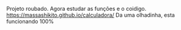 Projeto roubado. Agora estudar as funções e o coidigo.
https://massashikito.github.io/calculadora/
Da uma olhadinha, esta funcionando 100%
